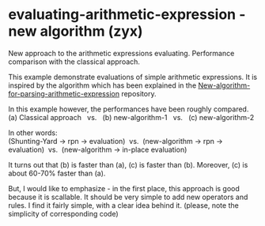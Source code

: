 # evaluating-arithmetic-expression - new algorithm (zyx)
New approach to the arithmetic expressions evaluating. Performance comparison with the classical approach.

This example demonstrate evaluations of simple arithmetic expressions. It is inspired by the algorithm which has been explained in the <a href="https://github.com/sasamil/New-algorithm-for-parsing-arithmetic-expression">New-algorithm-for-parsing-arithmetic-expression</a> repository. 

In this example however, the performances have been roughly compared.<br>(a) Classical approach&nbsp;&nbsp;&nbsp;vs.&nbsp;&nbsp;&nbsp;(b) new-algorithm-1&nbsp;&nbsp;&nbsp;vs.&nbsp;&nbsp;&nbsp;(c) new-algorithm-2

In other words:<br>(Shunting-Yard -> rpn -> evaluation)&nbsp;&nbsp;vs.&nbsp;&nbsp;(new-algorithm -> rpn -> evaluation)&nbsp;&nbsp;vs.&nbsp;&nbsp;(new-algorithm -> in-place evaluation)

It turns out that (b) is faster than (a), (c) is faster than (b). Moreover, (c) is about 60-70% faster than (a).

But, I would like to emphasize - in the first place, this approach is good because it is scallable. It should be very simple to add new operators and rules. I find it fairly simple, with a clear idea behind it. (please, note the simplicity of corresponding code)
